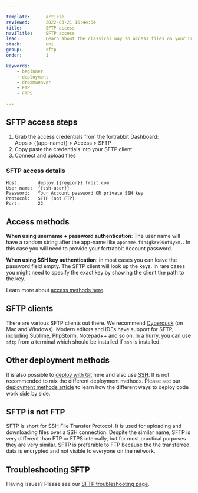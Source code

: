 ```yaml
---

template:      article
reviewed:      2022-03-21 16:44:54
title:         SFTP access
naviTitle:     SFTP access
lead:          Learn about the classical way to access files on your Universal App on fortrabbit.
stack:         uni
group:         sftp
order:         1

keywords:
    - beginner
    - deployment
    - dreamweaver
    - FTP
    - FTPS

---
```



## SFTP access steps

1. Grab the access credentials from the fortrabbit Dashboard:  
   Apps > {{app-name}} > Access > SFTP
2. Copy paste the credentials into your SFTP client
3. Connect and upload files


### SFTP access details

```nohighlight
Host:       deploy.{{region}}.frbit.com
User name:  {{ssh-user}}
Password:   Your Account password OR private SSH key
Protocol:   SFTP (not FTP)
Port:       22
```

## Access methods

**When using username + password authentication**: The user name will have a random string after the app-name like `appname.f4n4gkrx90ot4yxm.`. In this case you will need to provide your fortrabbit Account password.

**When using SSH key authentication**: in most cases you can leave the password field empty. The SFTP client will look up the keys. In rare cases you might need to specify the exact key by showing the client the path to the key.

Learn more about [access methods here](/access-methods).


## SFTP clients

There are various SFTP clients out there. We recommend [Cyberduck](https://cyberduck.io/) (on Mac and Windows). Modern editors and IDEs have support for SFTP, including Sublime, PhpStorm, Notepad++ and so on. In a hurry, you can use `sftp` from a terminal which should be installed if `ssh` is installed.


## Other deployment methods

It is also possible to [deploy with Git](git-deployment) here and also use [SSH](/ssh-uni). It is not recommended to mix the different deployment methods. Please see our [deployment methods article](deployment-methods-uni) to learn how the different ways to deploy code work side by side.


## SFTP is not FTP

SFTP is short for SSH File Transfer Protocol. It is used for uploading and downloading files over a SSH connection. Despite the similar name, SFTP is very different than FTP or FTPS internally, but for most practical purposes they are very similar. SFTP is preferable to FTP because the the transferred data is encrypted and not visible to everyone on the network.


## Troubleshooting SFTP

Having issues? Please see our [SFTP troubleshooting page](/sftp-troubleshooting).
